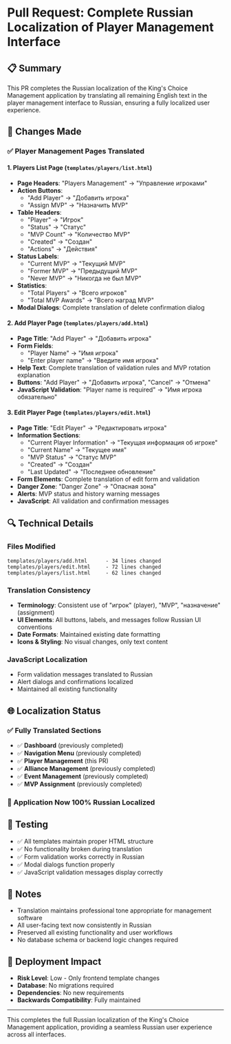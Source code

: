 # Pull Request: Complete Russian Localization of Player Management Interface

## 📋 Summary
This PR completes the Russian localization of the King's Choice Management application by translating all remaining English text in the player management interface to Russian, ensuring a fully localized user experience.

## 🎯 Changes Made

### ✅ Player Management Pages Translated

#### 1. **Players List Page** (`templates/players/list.html`)
- **Page Headers**: "Players Management" → "Управление игроками"
- **Action Buttons**: 
  - "Add Player" → "Добавить игрока"
  - "Assign MVP" → "Назначить MVP"
- **Table Headers**: 
  - "Player" → "Игрок"
  - "Status" → "Статус" 
  - "MVP Count" → "Количество MVP"
  - "Created" → "Создан"
  - "Actions" → "Действия"
- **Status Labels**:
  - "Current MVP" → "Текущий MVP"
  - "Former MVP" → "Предыдущий MVP"
  - "Never MVP" → "Никогда не был MVP"
- **Statistics**: 
  - "Total Players" → "Всего игроков"
  - "Total MVP Awards" → "Всего наград MVP"
- **Modal Dialogs**: Complete translation of delete confirmation dialog

#### 2. **Add Player Page** (`templates/players/add.html`)
- **Page Title**: "Add Player" → "Добавить игрока"
- **Form Fields**:
  - "Player Name" → "Имя игрока"
  - "Enter player name" → "Введите имя игрока"
- **Help Text**: Complete translation of validation rules and MVP rotation explanation
- **Buttons**: "Add Player" → "Добавить игрока", "Cancel" → "Отмена"
- **JavaScript Validation**: "Player name is required" → "Имя игрока обязательно"

#### 3. **Edit Player Page** (`templates/players/edit.html`)
- **Page Title**: "Edit Player" → "Редактировать игрока"
- **Information Sections**:
  - "Current Player Information" → "Текущая информация об игроке"
  - "Current Name" → "Текущее имя"
  - "MVP Status" → "Статус MVP"
  - "Created" → "Создан"
  - "Last Updated" → "Последнее обновление"
- **Form Elements**: Complete translation of edit form and validation
- **Danger Zone**: "Danger Zone" → "Опасная зона"
- **Alerts**: MVP status and history warning messages
- **JavaScript**: All validation and confirmation messages

## 🔍 Technical Details

### Files Modified
```
templates/players/add.html      - 34 lines changed
templates/players/edit.html     - 72 lines changed  
templates/players/list.html     - 62 lines changed
```

### Translation Consistency
- **Terminology**: Consistent use of "игрок" (player), "MVP", "назначение" (assignment)
- **UI Elements**: All buttons, labels, and messages follow Russian UI conventions
- **Date Formats**: Maintained existing date formatting
- **Icons & Styling**: No visual changes, only text content

### JavaScript Localization
- Form validation messages translated to Russian
- Alert dialogs and confirmations localized
- Maintained all existing functionality

## 🌐 Localization Status

### ✅ Fully Translated Sections
- ✅ **Dashboard** (previously completed)
- ✅ **Navigation Menu** (previously completed)
- ✅ **Player Management** (this PR)
- ✅ **Alliance Management** (previously completed)
- ✅ **Event Management** (previously completed)
- ✅ **MVP Assignment** (previously completed)

### 🎯 Application Now 100% Russian Localized

## 🧪 Testing
- ✅ All templates maintain proper HTML structure
- ✅ No functionality broken during translation
- ✅ Form validation works correctly in Russian
- ✅ Modal dialogs function properly
- ✅ JavaScript validation messages display correctly

## 📝 Notes
- Translation maintains professional tone appropriate for management software
- All user-facing text now consistently in Russian
- Preserved all existing functionality and user workflows
- No database schema or backend logic changes required

## 🚀 Deployment Impact
- **Risk Level**: Low - Only frontend template changes
- **Database**: No migrations required
- **Dependencies**: No new requirements
- **Backwards Compatibility**: Fully maintained

---

This completes the full Russian localization of the King's Choice Management application, providing a seamless Russian user experience across all interfaces.